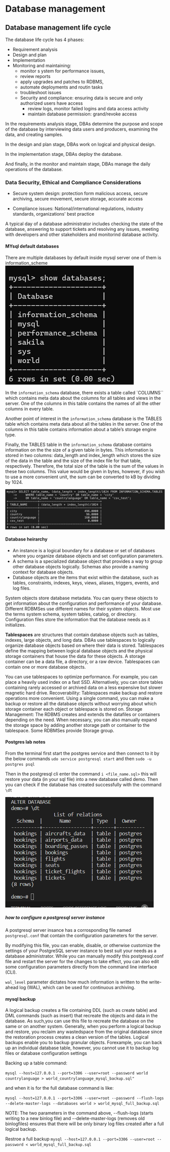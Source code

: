 # Database management

## Database management life cycle

The database life cycle has 4 phases:

- Requirement analysis
- Design and plan
- Implementation
- Monitoring and maintaining:
  - monitor s ystem for performance issues,
  - review reports
  - apply upgrades and patches to RDBMS, 
  - automate deployments and routin tasks
  - troubleshoot issues 
  - Security and compliance: ensuring data is secure and only authorized users have access
    - review logs, monitor failed logins and data access activity
    - maintain database permission: grand/revoke access

 In the requirements analysis stage, DBAs determine the purpose and scope of the database by interviewing data users and producers, examining the data, and creating samples. 

 In the design and plan stage, DBAs work on logical and physical design. 

In the implementation stage, DBAs deploy the database.

And finally, in the monitor and maintain stage, DBAs manage the daily operations of the database.


### Data Security, Ethical and Compliance Considerations

- Secure system design: protection form malicious access, secure archiving, secure movement, secure storage, accurate access

- Compliance issues: National/international regulations, industry standards, organizations' best practice

A typical day of a database administrator includes checking the state of the database, answering to support tickets and resolving any issues, meeting with developers and other stakeholders and monitorind database activity.

#### MYsql default databases

There are multiple databases by default inside mysql server one of them is information_scheme
![what_ever](Week1/mysql_dbs.png)

In the  `information_schema` database, there exists a table called `COLUMNS`` which contains meta data about the columns for all tables and views in the server. One of the columns in this table contains the names of all the other columns in every table.

Another point of interest in the `information_schema` database is the TABLES table which contains meta data about all the tables in the server. One of the columns in this table contains information about a table’s storage engine type.

Finally, the TABLES table in the `information_schema` database contains information on the the size of a given table in bytes. This information is stored in two columns: data_length and index_length which stores the size of the data in the table and the size of the index file for that table, respectively. Therefore, the total size of the table is the sum of the values in these two columns. This value would be given in bytes, however, if you wish to use a more convenient unit, the sum can be converted to kB by dividing by 1024. 

![table_size](Week1/table_size.png)

#### Database heirarchy

- An instance is a logical boundary for a database or set of databases where you organize database objects and set configuration parameters.
- A schema is a specialized database object that provides a way to group other database objects logically. Schemas also provide a naming context for database objects.
- Database objects are the items that exist within the database, such as tables, constraints, indexes, keys, views, aliases, triggers, events, and log files.

System objects store database metadata. You can query these objects to get information about the configuration and performance of your database. Different RDBMSes use different names for their system objects. Most use the terms system schema, system tables, catalog, or directory. Configuration files store the information that the database needs as it initializes.

**Tablespaces** are structures that contain database objects such as tables, indexes, large objects, and long data. DBAs use tablespaces to logically organize database objects based on where their data is stored. Tablespaces define the mapping between logical database objects and the physical storage containers that house the data for these objects. A storage container can be a data file, a directory, or a raw device. Tablespaces can contain one or more database objects.

You can use tablespaces to optimize performance. For example, you can place a heavily used index on a fast SSD. Alternatively, you can store tables containing rarely accessed or archived data on a less expensive but slower magnetic hard drive. Recoverability: Tablespaces make backup and restore operations more convenient. Using a single command, you can make a backup or restore all the database objects without worrying about which storage container each object or tablespace is stored on. Storage Management: The RDBMS creates and extends the datafiles or containers depending on the need. When necessary, you can also manually expand the storage space by adding another storage path or container to the tablespace. Some RDBMSes provide Storage group.


#### Postgres lab notes 

From the terminal first start the postgres service and then connect to it by the below commands 
`udo service postgresql start` and then
`sudo -u postgres psql`

Then in the postgresql cli enter the command `i <file_name.sql>` this will restore your data (in your sql file) into a new database called demo. Then you can check if the database has created successfully with the command  `\dt`

![verify_databases](Week1/postgres_dt.png)

##### how to configure a postgresql server instance 

A postgresql server insance has a corrosponding file named `postgresql.conf` that contain the configuration parameters for the server. 

By modifying this file, you can enable, disable, or otherwise customize the settings of your PostgreSQL server instance to best suit your needs as a database administrator. While you can manually modify this postgresql.conf file and restart the server for the changes to take effect, you can also edit some configuration parameters directly from the command line interface (CLI).

`wal_level`
 parameter dictates how much information is written to the write-ahead log (WAL), which can be used for continuous archiving.


#### mysql backup 

A logical backup creates a file containing DDL (such as create table) and DML commands (such as insert) that recreate the objects and data in the database. As such,you can use this file to recreate the database on the same or on another system. Generally, when you perform a logical backup and restore, you reclaim any wastedspace from the original database since the restoration process creates a clean version of the tables. Logical backups enable you to backup granular objects. Forexample, you can back up an individual database table, however, you cannot use it to backup log files or database configuration settings

Backing up a table command:

`mysql --host=127.0.0.1 --port=3306 --user=root --password world countrylanguage > world_countrylanguage_mysql_backup.sql"`

and when it is for the full database command is like:

`mysql --host=127.0.0.1 --port=3306 --user=root --password --flush-logs --delete-master-logs --databases world > world_mysql_full_backup.sql`

NOTE:
The two parameters in the command above,
--flush-logs
(starts writing to a new binlog file) and
--delete-master-logs
(removes old binlogfiles) ensures that there will be only binary log files created after a full logical backup.

Restroe a full backup `mysql --host=127.0.0.1 --port=3306 --user=root --password < world_mysql_full_backup.sql`



